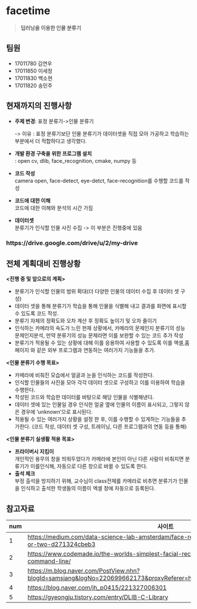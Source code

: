 # facetime


>**딥러닝을 이용한 인물 분류기** 

<h2> 팀원</h2>
<ul>
  <li>17011780 김연우</li>
  <li>17011850 이세정</li>
  <li>17011830 백소현</li>
  <li>17011820 송민주</li>
</ul>

</hr>

<h2>현재까지의 진행사항</h2>

* **주제 변경**: 표정 분류기->인물 분류기<br>

  -> 이유 : 표정 분류기보단 인물 분류기가 데이터셋을 직접 모아 가공하고 학습하는 부분에서 더 적합하다고 생각했다. 

* **개발 환경 구축을 위한 프로그램 설치** <br>
: open cv, dlib, face_recognition, cmake, numpy 등

* **코드 작성** <br>
camera open, face-detect, eye-detct, face-recognition를 수행할 코드를 작성

* **코드에 대한 이해** <br>
코드에 대한 이해와 분석의 시간 가짐

* **데이터셋** <br>
분류기가 인식할 인물 사진 수집 -> 이 부분은 진행중에 있음

<h3>https://drive.google.com/drive/u/2/my-drive</h3>

<h2>전체 계획대비 진행상황</h2> 

 **<진행 중 및 앞으로의 계획>**
 * 분류기가 인식할 인물의 범위 확대(더 다양한 인물의 데이터 수집 후 데이터 셋 구성) <br>
 * 데이터 셋을 통해 분류기가 학습을 통해 인물을 식별해 내고 결과를 화면에 표시할 수 있도록 코드 작성. <br>
 * 분류기 자체의 정확도와 오차 계산 후 정확도 높이기 및 오차 줄이기 <br>
 * 인식하는 카메라의 속도가 느린 현재 상황에서, 카메라의 문제인지 분류기의 성능 문제인지분석, 만약 분류기의 성능 문제라면 이를 보완할 수 있는 코드 추가 작성 <br>
 * 분류기가 적용될 수 있는 상황에 대해 이를 응용하여 사용할 수 있도록 이를 엑셀,홈페이지 와 같은 외부 프로그램과 연동하는 여러가지 기능들을 추가. <br>

 **<인물 분류기 수행 목표>**
 * 카메라에 비춰진 모습에서 얼굴과 눈을 인식하는 코드를 작성한다. <br>
 * 인식할 인물들의 사진을 모아 각각 데이터 셋으로 구성하고 이를 이용하여 학습을 수행한다. <br>
 * 작성된 코드와 학습한 데이터를 바탕으로 해당 인물을 식별해낸다. <br>
 * 데이터 셋에 있는 인물일 경우 인식한 얼굴 옆에 인물의 이름이 표시되고, 그렇지 않은 경우에 ‘unknown’으로 표시된다. <br>
 * 적용될 수 있는 여러가지 상황을 설정 한 후, 이를 수행할 수 있게하는 기능들을 추가한다. (코드 작성, 데이터 셋 구성, 트레이닝, 다른 프로그램과의 연동 등을 통해) <br>

 **<인물 분류기 실생활 적용 목표>**<br>
 
* **프라이버시 지킴이** <br>
개인적인 용무의 창을 띄워두었다가 카메라에 본인이 아닌 다른 사람이 비춰지면 분류기가 이를인식해, 자동으로 다른 창으로 바뀔 수 있도록 한다. <br>
* **출석 체크** <br>
부정 출석을 방지하기 위해, 교수님이 class전체를 카메라로 비추면 분류기가 인물을 인식하고 출석한 학생들의 이름이 엑셀 창에 자동으로 등록된다. <br>


  


<h2>참고자료</h2>

num| 사이트
--------- | ---------
1 | <https://medium.com/data-science-lab-amsterdam/face-recognition-with-python-in-an-hour-or-two-d271324cbeb3>
2 | https://www.codemade.io/the-worlds-simplest-facial-recognition-api-for-python-and-the-command-line/
3 | https://m.blog.naver.com/PostView.nhn?blogId=samsjang&logNo=220699662173&proxyReferer=https%3A%2F%2Fwww.google.com%2F
4 | https://blog.naver.com/jh_p0415/221327006301
5 | https://gyeongju.tistory.com/entry/DLIB-C-Library







